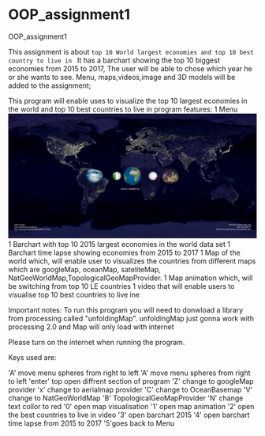 # OOP_assignment1
OOP_assignment1

This assignment is about `top 10 World largest economies and top 10 best country to live in `
It has a barchart showing the top 10 biggest economies from 2015 to 2017,
The user will be able to chose which year he or she wants to see.
Menu, maps,videos,image and 3D models will be added to the assignment;


 This program will enable uses to visualize the top 10 largest economies in the world and top 10 best countries to live in 
 program features:
 1 Menu
 ![Menu](screenshots/menu.png "Menu")
 1 Barchart with top 10 2015 largest economies in the world data set
 1 Barchart time lapse showing economies from 2015 to 2017
 1 Map of the world which, will enable user to visualizes the countries from  different maps which are googleMap, oceanMap, sateliteMap,
 NatGeoWorldMap,TopologicalGeoMapProvider.
 1 Map animation which, will be switching from top 10 LE countries
 1 video that will enable users to visualise top 10 best countries to live ine
 

 Important notes:
 To run this program you will need to donwload a library from processing called 
 "unfoldingMap". unfoldingMap just gonna work with processing 2.0 and Map will only load with internet

 Please turn on the internet when running the program.
 
 Keys used are:
 
 
 'A' move menu spheres from right to left
 'A' move menu spheres from right to left
 'enter' top open diffrent section of program
 'Z' change to googleMap provider
 'x' change to aerialmap provider
 'C' change to OceanBasemap
 'V' change to NatGeoWorldMap
 'B' TopologicalGeoMapProvider
 'N' change text collor to red
 '0' open map visualisation
 '1' open map animation
 '2' open the best countries to live in video
 '3' open barchart 2015
 '4' open barchart time lapse from 2015 to 2017
 '5'goes back to Menu
